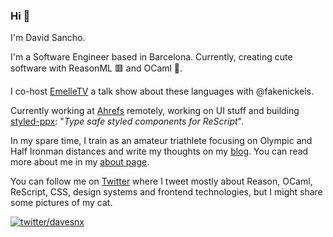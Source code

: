 ### Hi 👋

I'm David Sancho.

I'm a Software Engineer based in Barcelona. Currently, creating cute software with ReasonML 🟥 and OCaml 🐪.

I co-host [EmelleTV](https://emelle.tv/) a talk show about these languages with @fakenickels.

Currently working at [Ahrefs](http://ahrefs.com/) remotely, working on UI stuff and building [styled-ppx](http://styled-ppx.vercel.app): "_Type safe styled components for ReScript_".

In my spare time, I train as an amateur triathlete focusing on Olympic and Half Ironman distances and write my thoughts on my [blog](https://sancho.dev/blog). You can read more about me in my [about page](https://sancho.dev/about).

You can follow me on [Twitter](https://twitter.com/davesnx) where I tweet mostly about Reason, OCaml, ReScript, CSS, design systems and frontend technologies, but I might share some pictures of my cat.

  [![twitter/davesnx](https://img.shields.io/twitter/url/https/twitter.com/cloudposse.svg?style=social&label=Follow%20me)](https://twitter.com/davesnx)

